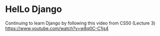 # HelLo Django

Continuing to learn Django by following this video from CS50 (Lecture 3)
https://www.youtube.com/watch?v=w8q0C-C1js4
